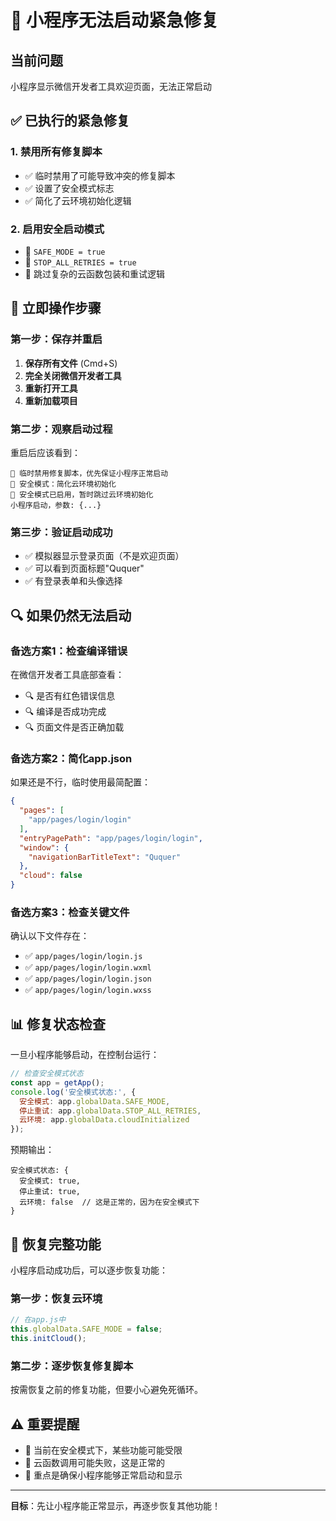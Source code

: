 # 🚨 小程序无法启动紧急修复

## 当前问题
小程序显示微信开发者工具欢迎页面，无法正常启动

## ✅ 已执行的紧急修复

### 1. 禁用所有修复脚本
- ✅ 临时禁用了可能导致冲突的修复脚本
- ✅ 设置了安全模式标志
- ✅ 简化了云环境初始化逻辑

### 2. 启用安全启动模式
- 🚨 `SAFE_MODE = true`
- 🚨 `STOP_ALL_RETRIES = true`
- 🚨 跳过复杂的云函数包装和重试逻辑

## 🎯 立即操作步骤

### 第一步：保存并重启
1. **保存所有文件** (Cmd+S)
2. **完全关闭微信开发者工具**
3. **重新打开工具**
4. **重新加载项目**

### 第二步：观察启动过程
重启后应该看到：
```
🚨 临时禁用修复脚本，优先保证小程序正常启动
🚨 安全模式：简化云环境初始化
🚨 安全模式已启用，暂时跳过云环境初始化
小程序启动，参数: {...}
```

### 第三步：验证启动成功
- ✅ 模拟器显示登录页面（不是欢迎页面）
- ✅ 可以看到页面标题"Ququer"
- ✅ 有登录表单和头像选择

## 🔍 如果仍然无法启动

### 备选方案1：检查编译错误
在微信开发者工具底部查看：
- 🔍 是否有红色错误信息
- 🔍 编译是否成功完成
- 🔍 页面文件是否正确加载

### 备选方案2：简化app.json
如果还是不行，临时使用最简配置：

```json
{
  "pages": [
    "app/pages/login/login"
  ],
  "entryPagePath": "app/pages/login/login",
  "window": {
    "navigationBarTitleText": "Ququer"
  },
  "cloud": false
}
```

### 备选方案3：检查关键文件
确认以下文件存在：
- ✅ `app/pages/login/login.js`
- ✅ `app/pages/login/login.wxml`
- ✅ `app/pages/login/login.json`
- ✅ `app/pages/login/login.wxss`

## 📊 修复状态检查

一旦小程序能够启动，在控制台运行：
```javascript
// 检查安全模式状态
const app = getApp();
console.log('安全模式状态:', {
  安全模式: app.globalData.SAFE_MODE,
  停止重试: app.globalData.STOP_ALL_RETRIES,
  云环境: app.globalData.cloudInitialized
});
```

预期输出：
```
安全模式状态: {
  安全模式: true,
  停止重试: true, 
  云环境: false  // 这是正常的，因为在安全模式下
}
```

## 🔄 恢复完整功能

小程序启动成功后，可以逐步恢复功能：

### 第一步：恢复云环境
```javascript
// 在app.js中
this.globalData.SAFE_MODE = false;
this.initCloud();
```

### 第二步：逐步恢复修复脚本
按需恢复之前的修复功能，但要小心避免死循环。

## ⚠️ 重要提醒
- 🚨 当前在安全模式下，某些功能可能受限
- 🚨 云函数调用可能失败，这是正常的
- 🚨 重点是确保小程序能够正常启动和显示

---

**目标**：先让小程序能正常显示，再逐步恢复其他功能！
